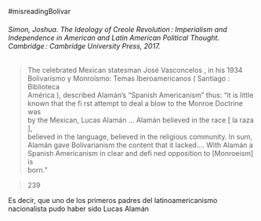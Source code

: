 #misreadingBolivar

###### Simon, Joshua. _The Ideology of Creole Revolution : Imperialism and Independence in American and Latin American Political Thought_. Cambridge : Cambridge University Press, 2017.

> The celebrated Mexican statesman José Vasconcelos , in his 1934  
> Bolivarismo y Monroísmo: Temas Iberoamericanos ( Santiago : Biblioteca  
> América ), described Alamán’s “Spanish Americanism” thus: “it is little  
> known that the fi rst attempt to deal a blow to the Monroe Doctrine was  
> by the Mexican, Lucas Alamán ... Alamán believed in the race \[ la raza \],  
> believed in the language, believed in the religious community. In sum,  
> Alamán gave Bolivarianism the content that it lacked.... With Alamán a  
> Spanish Americanism in clear and defi ned opposition to \[Monroeism\] is  
> born.”

> 239


Es decir, que uno de los primeros padres del latinoamericanismo nacionalista pudo haber sido Lucas Alamán

